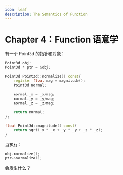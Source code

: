 ```yaml
---
icon: leaf
description: The Semantics of Function
---
```


# Chapter 4：Function 语意学

有一个 Point3d 的指针和对象：

```cpp
Point3d obj;
Point3d * ptr = &obj;

Point3d Point3d::normalize() const{
    register float mag = magnitude();
    Point3d normal;
    
    normal._x = _x/mag;
    normal._y = _y/mag;
    normal._z = _z/mag;
    
    return normal;
};

float Point3d::magnitude() const{
    return sqrt(_x * _x + _y * _y + _z * _z);
}
```

当执行：

```cpp
obj.normalize();
ptr->normalize();
```

会发生什么？























